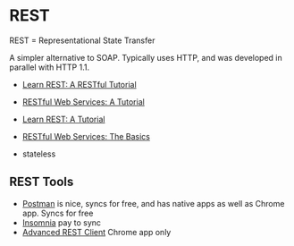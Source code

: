 # REST

REST = Representational State Transfer

A simpler alternative to SOAP. Typically uses HTTP, and was developed in parallel with HTTP 1.1.

* [Learn REST: A RESTful Tutorial](http://www.restapitutorial.com/)
* [RESTful Web Services: A Tutorial](http://www.drdobbs.com/web-development/restful-web-services-a-tutorial/240169069)
* [Learn REST: A Tutorial](http://rest.elkstein.org/)
* [RESTful Web Services: The Basics](http://www.ibm.com/developerworks/library/ws-restful/)

* stateless

## REST Tools

* [Postman](https://www.getpostman.com/) is nice, syncs for free, and has native apps as well as Chrome app. Syncs for free
* [Insomnia](https://insomnia.rest/) pay to sync
* [Advanced REST Client](https://advancedrestclient.com/) Chrome app only
